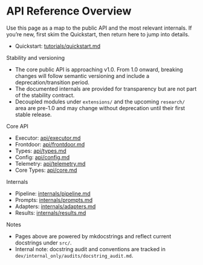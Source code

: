 # API Reference Overview

Use this page as a map to the public API and the most relevant internals.
If you’re new, first skim the Quickstart, then return here to jump into details.

- Quickstart: [tutorials/quickstart.md](../tutorials/quickstart.md)

Stability and versioning

- The core public API is approaching v1.0. From 1.0 onward, breaking changes will follow semantic versioning and include a deprecation/transition period.
- The documented internals are provided for transparency but are not part of the stability contract.
- Decoupled modules under `extensions/` and the upcoming `research/` area are pre-1.0 and may change without deprecation until their first stable release.

Core API

- Executor: [api/executor.md](api/executor.md)
- Frontdoor: [api/frontdoor.md](api/frontdoor.md)
- Types: [api/types.md](api/types.md)
- Config: [api/config.md](api/config.md)
- Telemetry: [api/telemetry.md](api/telemetry.md)
- Core Types: [api/core.md](api/core.md)

Internals

- Pipeline: [internals/pipeline.md](internals/pipeline.md)
- Prompts: [internals/prompts.md](internals/prompts.md)
- Adapters: [internals/adapters.md](internals/adapters.md)
- Results: [internals/results.md](internals/results.md)

Notes

- Pages above are powered by mkdocstrings and reflect current docstrings under `src/`.
- Internal note: docstring audit and conventions are tracked in `dev/internal_only/audits/docstring_audit.md`.
